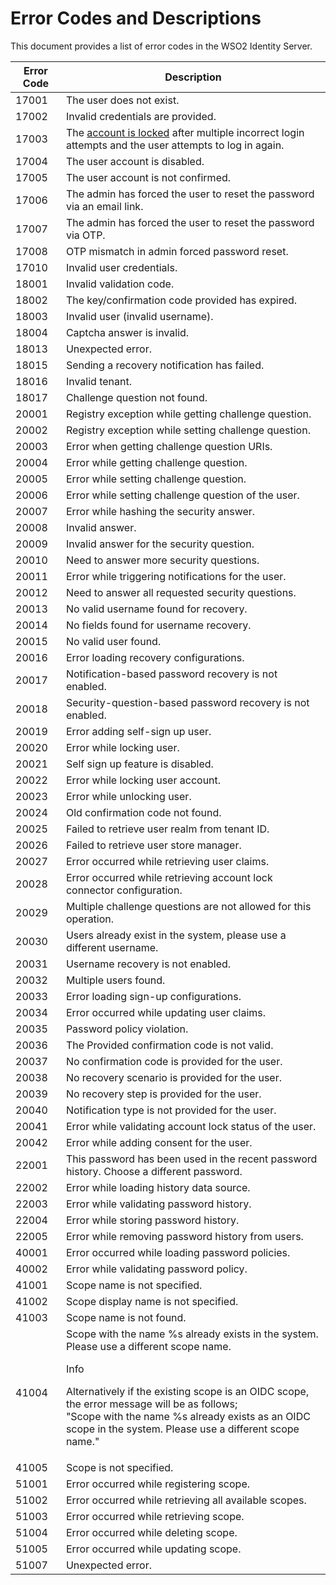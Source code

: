 # Error Codes and Descriptions

This document provides a list of error codes in the WSO2 Identity Server.

| Error Code | Description  |
|------------|--------------|
| 17001      | The user does not exist. |
| 17002      | Invalid credentials are provided.    |
| 17003      | The [account is locked]({{base_path}}/guides/account-configurations/user-onboarding/self-registration/) after multiple incorrect login attempts and the user attempts to log in again.  |
| 17004      | The user account is disabled.    |
| 17005      | The user account is not confirmed.   |
| 17006      | The admin has forced the user to reset the password via an email link.   |
| 17007      | The admin has forced the user to reset the password via OTP. |
| 17008      | OTP mismatch in admin forced password reset. |
| 17010      | Invalid user credentials.    |
| 18001      | Invalid validation code. |
| 18002      | The key/confirmation code provided has expired.  |
| 18003      | Invalid user (invalid username). |
| 18004      | Captcha answer is invalid.   |
| 18013      | Unexpected error.    |
| 18015      | Sending a recovery notification has failed.   |
| 18016      | Invalid tenant.  |
| 18017      | Challenge question not found.    |
| 20001      | Registry exception while getting challenge question.  |
| 20002      | Registry exception while setting challenge question. |
| 20003      | Error when getting challenge question URIs.  |
| 20004      | Error while getting challenge question.  |
| 20005      | Error while setting challenge question.  |
| 20006      | Error while setting challenge question of the user.  |
| 20007      | Error while hashing the security answer. |
| 20008      | Invalid answer.  
| 20009      | Invalid answer for the security question.    |
| 20010      | Need to answer more security questions.  |
| 20011      | Error while triggering notifications for the user.   |
| 20012      | Need to answer all requested security questions. |
| 20013      | No valid username found for recovery.    |
| 20014      | No fields found for username recovery.   |
| 20015      | No valid user found. |
| 20016      | Error loading recovery configurations.   |
| 20017      | Notification-based password recovery is not enabled. |
| 20018      | Security-question-based password recovery is not enabled.    |
| 20019      | Error adding self-sign up user.  |
| 20020      | Error while locking user.    |
| 20021      | Self sign up feature is disabled.    |
| 20022      | Error while locking user account.    |
| 20023      | Error while unlocking user.  |
| 20024      | Old confirmation code not found. |
| 20025      | Failed to retrieve user realm from tenant ID.    |
| 20026      | Failed to retrieve user store manager.   |
| 20027      | Error occurred while retrieving user claims. |
| 20028      | Error occurred while retrieving account lock connector configuration.    |
| 20029      | Multiple challenge questions are not allowed for this operation.  |
| 20030      | Users already exist in the system, please use a different username.  |
| 20031      | Username recovery is not enabled.    |
| 20032      | Multiple users found.    |
| 20033      | Error loading sign-up configurations.    |
| 20034      | Error occurred while updating user claims.   |
| 20035      | Password policy violation.   |
| 20036      | The Provided confirmation code is not valid. |
| 20037      | No confirmation code is provided for the user.   |
| 20038      | No recovery scenario is provided for the user.   |
| 20039      | No recovery step is provided for the user.   |
| 20040      | Notification type is not provided for the user.  |
| 20041      | Error while validating account lock status of the user.  |
| 20042      | Error while adding consent for the user. |
| 22001      | This password has been used in the recent password history. Choose a different password. |
| 22002      | Error while loading history data source. |
| 22003      | Error while validating password history. |
| 22004      | Error while storing password history.    |
| 22005      | Error while removing password history from users.    |
| 40001      | Error occurred while loading password policies.  |
| 40002      | Error while validating password policy.  |
| 41001      | Scope name is not specified. |
| 41002      | Scope display name is not specified. |
| 41003      | Scope name is not found. |
| 41004      | Scope with the name %s already exists in the system. Please use a different scope name.<br> <div class="admonition info"><p class="admonition-title">Info</p> <p>Alternatively if the existing scope is an OIDC scope, the error message will be as follows;<br>"Scope with the name %s already exists as an OIDC scope in the system. Please use a different scope name."</p></div> |
| 41005      | Scope is not specified.  |
| 51001      | Error occurred while registering scope.  |
| 51002      | Error occurred while retrieving all available scopes.    |
| 51003      | Error occurred while retrieving scope.   |
| 51004      | Error occurred while deleting scope. |
| 51005      | Error occurred while updating scope. |
| 51007      | Unexpected error.    |
